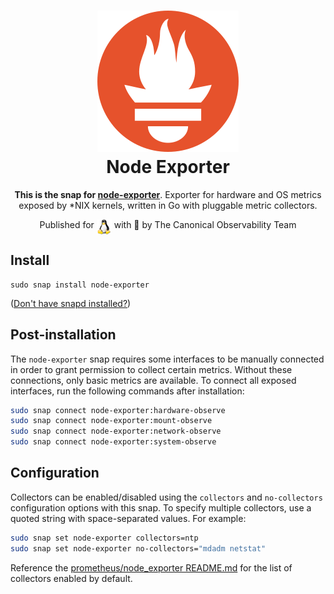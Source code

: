 <h1 align="center">
  <img src="logo.svg?raw=true" alt="Node Exporter">
  <br />
  Node Exporter
</h1>

<p align="center"><b>This is the snap for <a href="https://github.com/prometheus/node_exporter">node-exporter</a></b>. Exporter for hardware and OS metrics exposed by *NIX kernels, written in Go with pluggable metric collectors.</p>

<!-- Uncomment and modify this when you are provided a build status badge
<p align="center">
<a href="https://snapcraft.io/my-snap-name">
  <img alt="enpass" src="https://snapcraft.io/my-snap-name/badge.svg" />
</a>
<a href="https://snapcraft.io/my-snap-name">
  <img alt="enpass" src="https://snapcraft.io/my-snap-name/trending.svg?name=0" />
</a>
</p>
-->

<!-- Uncomment and modify this when you have a screenshot
![my-snap-name](screenshot.png?raw=true "my-snap-name")
-->

<p align="center">Published for <img src="https://raw.githubusercontent.com/anythingcodes/slack-emoji-for-techies/gh-pages/emoji/tux.png" align="top" width="24" /> with 💝 by The Canonical Observability Team</p>

## Install

    sudo snap install node-exporter

<!-- Uncomment and modify this when your snap is available on the store
[![Get it from the Snap Store](https://snapcraft.io/static/images/badges/en/snap-store-white.svg)](https://snapcraft.io/my-snap-name)
-->

([Don't have snapd installed?](https://snapcraft.io/docs/core/install))


## Post-installation

The `node-exporter` snap requires some interfaces to be manually connected in order to grant permission to collect certain metrics. Without these connections, only basic metrics are available. To connect all exposed interfaces, run the following commands after installation:

```bash
sudo snap connect node-exporter:hardware-observe
sudo snap connect node-exporter:mount-observe
sudo snap connect node-exporter:network-observe
sudo snap connect node-exporter:system-observe
```

## Configuration

Collectors can be enabled/disabled using the `collectors` and `no-collectors` configuration options with this snap. To specify multiple collectors, use a quoted string with space-separated values. For example:

```bash
sudo snap set node-exporter collectors=ntp
sudo snap set node-exporter no-collectors="mdadm netstat"
```

Reference the [prometheus/node_exporter README.md](https://github.com/prometheus/node_exporter/blob/master/README.md#collectors) for the list of collectors enabled by default.

